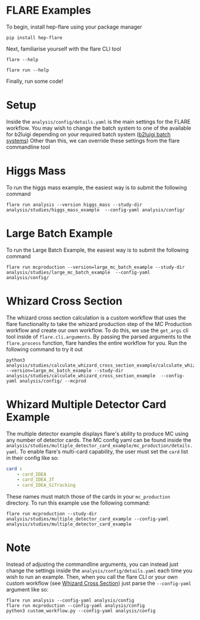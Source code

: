 # FLARE Examples 
To begin, install hep-flare using your package manager

```
pip install hep-flare
```

Next, familiarise yourself with the flare CLI tool 

```
flare --help
```

```
flare run --help 
```

Finally, run some code! 

# Setup 
Inside the `analysis/config/details.yaml` is the main settings for the FLARE workflow. You may wish to change the batch system to one of the available for b2luigi depending on your required batch system ([b2luigi batch systems](https://b2luigi.belle2.org/usage/batch.html?highlight=batch#batch-system-specific-settings))
Other than this, we can override these settings from the flare commandline tool

# Higgs Mass
To run the higgs mass example, the easiest way is to submit the following command

```
flare run analysis --version higgs_mass --study-dir analysis/studies/higgs_mass_example  --config-yaml analysis/config/ 
```
# Large Batch Example
To run the Large Batch Example, the easiest way is to submit the following command

```
flare run mcproduction --version=large_mc_batch_example --study-dir analysis/studies/large_mc_batch_example  --config-yaml analysis/config/ 
```

# Whizard Cross Section 
The whizard cross section calculation is a custom workflow that uses the flare functionality to take the whizard production step of the MC Production workflow and create our own workflow. To do this, we use the `get_args` cli tool
inside of `flare.cli.arguments`. By passing the parsed arguments to the `flare.process` function, flare handles the entire workflow for you. Run the following command to try it out

```
python3 analysis/studies/calculate_whizard_cross_section_example/calculate_whizard_cross_section.py --version=large_mc_batch_example --study-dir analysis/studies/calculate_whizard_cross_section_example  --config-yaml analysis/config/ --mcprod
```

# Whizard Multiple Detector Card Example
The multiple detector example displays flare's ability to produce MC using any number of detector cards. The MC config yaml can be found inside the `analysis/studies/multiple_detector_card_example/mc_production/details.yaml`. 
To enable flare's multi-card capability, the user must set the `card` list in their config like so:

``` YAML
card : 
    - card_IDEA
    - card_IDEA_3T
    - card_IDEA_SiTracking
```

These names must match those of the cards in your `mc_production` directory. To run this example use the following command:

```
flare run mcproduction --study-dir analysis/studies/multiple_detector_card_example --config-yaml analysis/studies/multiple_detector_card_example
```

# Note
Instead of adjusting the commandline arguments, you can instead just change the settings inside the `analysis/config/details.yaml` each time you wish to run an example. Then, when you call the flare CLI or your own custom workflow (see [Whizard Cross Section](#whizard_cross_section))
just parse the `--config-yaml` argument like so:

```
flare run analysis --config-yaml analysis/config
flare run mcproduction --config-yaml analysis/config
python3 custom_workflow.py --config-yaml analysis/config
```

